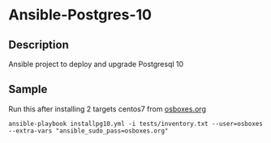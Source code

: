 # Ansible-Postgres-10
## Description
Ansible project to deploy and upgrade Postgresql 10

## Sample
Run this after installing 2 targets centos7 from [osboxes.org](https://www.osboxes.org)
```
ansible-playbook installpg10.yml -i tests/inventory.txt --user=osboxes --extra-vars "ansible_sudo_pass=osboxes.org"
```
